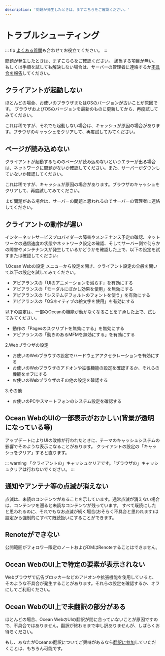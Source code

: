 ```yaml
---
description: '問題が発生したときは、まずこちらをご確認ください。'
---
```


# トラブルシューティング
::: tip
[よくある質問](./faq.md)も合わせてお役立てください。
:::

問題が発生したときは、まずこちらをご確認ください。
該当する項目が無い、もしくは手順を試しても解決しない場合は、サーバーの管理者に連絡するか[不具合を報告](./report-issue)してください。

## クライアントが起動しない
ほとんどの場合、お使いのブラウザまたはOSのバージョンが古いことが原因です。
ブラウザおよびOSのバージョンを最新のものに更新してから、再度試してみてください。

これは稀ですが、それでも起動しない場合は、キャッシュが原因の場合があります。ブラウザのキャッシュをクリアして、再度試してみてください。

## ページが読み込めない
クライアントが起動するもののページが読み込めないというエラーが出る場合は、ネットワークに問題がないか確認してください。また、サーバーがダウンしていないか確認してください。

これは稀ですが、キャッシュが原因の場合があります。ブラウザのキャッシュをクリアして、再度試してみてください。

まだ問題がある場合は、サーバーの問題と思われるのでサーバーの管理者に連絡してください。

## クライアントの動作が遅い
インターネットサービスプロバイダーの障害やメンテナンス予定の確認、ネットワークの通信速度の状態やネットワーク設定の確認、そしてサーバー側で何らかの障害やメンテナンスが発生しているかどうかを確認した上で、以下の設定を試すまたは確認してください:

1.Ocean Webの設定
メニューから設定を開き、クライアント設定の全般を開いて以下の設定を試してみてください。

- アピアランスの「UIのアニメーションを減らす」を有効にする
- アピアランスの「モーダルにぼかし効果を使用」を無効にする
- アピアランスの「システムデフォルトのフォントを使う」を有効にする
- アピアランスの「OSネイティブの絵文字を使用」を有効にする

以下の設定は、一部のOceanの機能が動かなくなることを了承した上で、試してみてください。

- 動作の「Pagesのスクリプトを無効にする」を無効にする
- アピアランスの「動きのあるMFMを無効にする」を有効にする

2.Webブラウザの設定
- お使いのWebブラウザの設定でハードウェアアクセラレーションを有効にする
- お使いのWebブラウザのアドオンや拡張機能の設定を確認するか、それらの機能をオフにする
- お使いのWebブラウザのその他の設定を確認する

3.その他
- お使いのPCやスマートフォンのシステム設定を確認する

## Ocean WebのUIの一部表示がおかしい(背景が透明になっている等)
アップデートによりUIの改修が行われたときに、テーマのキャッシュシステムの影響でそのような表示になることがあります。
クライアントの設定の「キャッシュをクリア」すると直ります。

::: warning
「クライアントの」キャッシュクリアです。「ブラウザの」キャッシュクリアは行わないでください。
:::

## 通知やアンテナ等の点滅が消えない
点滅は、未読のコンテンツがあることを示しています。通常点滅が消えない場合は、コンテンツを遡ると未読なコンテンツが残っています。
すべて既読にしたと思われるのに、それでもなお点滅が続く場合(おそらく不具合と思われます)は設定から強制的にすべて既読扱いにすることができます。

## Renoteができない
公開範囲がフォロワー限定のノートおよびDMはRenoteすることはできません。

## Ocean WebのUI上で特定の要素が表示されない
Webブラウザで広告ブロッカーなどのアドオンや拡張機能を使用していると、そのような不具合が発生することがあります。それらの設定を確認するか、オフにしてご利用ください。

## Ocean WebのUI上で未翻訳の部分がある
ほとんどの場合、Ocean WebのUIの翻訳が間に合っていないことが原因ですので、不具合ではありません。翻訳が終わるまで申し訳ありませんが、しばらくお待ちください。

もし、あなたがOceanの翻訳についてご興味があるなら[翻訳に参加](./ocean)していただくことは、もちろん可能です。
